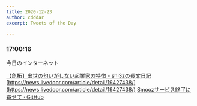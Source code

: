 ```yaml
---
title: 2020-12-23
author: cdddar
excerpt: Tweets of the Day

---
```


### 17:00:16

今日のインターネット

[【魚拓】出世の匂いがしない起業家の特徴 - shi3zの長文日記 ](https://megalodon.jp/2016-1007-0905-10/d.hatena.ne.jp/shi3z/20161007/1475796980)
[https://news.livedoor.com/article/detail/19427438/](https://news.livedoor.com/article/detail/19427438/)
[Smoozサービス終了に寄せて · GitHub ](https://gist.github.com/mala/f443d5d0ba1b46137684e555ade08098)
